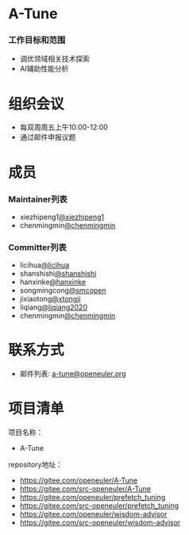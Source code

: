 
# A-Tune

### 工作目标和范围

- 调优领域相关技术探索
- AI辅助性能分析



# 组织会议

- 每双周周五上午10:00-12:00
- 通过邮件申报议题


# 成员


### Maintainer列表

- xiezhipeng1[@xiezhipeng1](https://gitee.com/xiezhipeng1)
- chenmingmin[@chenmingmin](https://gitee.com/chenmingmin)


### Committer列表

- licihua[@licihua](https://gitee.com/licihua)
- shanshishi[@shanshishi](https://gitee.com/shanshishi)
- hanxinke[@hanxinke](https://gitee.com/hanxinke)
- songmingcong[@smcopen](https://gitee.com/smcopen)
- jixiaotong[@xtongji](https://gitee.com/xtongji)
- liqiang[@liqiang2020](https://gitee.com/liqiang2020)
- chenmingmin[@chenmingmin](https://gitee.com/chenmingmin)


# 联系方式

- 邮件列表: a-tune@openeuler.org



# 项目清单


项目名称：

- A-Tune

repository地址：

- https://gitee.com/openeuler/A-Tune
- https://gitee.com/src-openeuler/A-Tune
- https://gitee.com/openeuler/prefetch_tuning
- https://gitee.com/src-openeuler/prefetch_tuning
- https://gitee.com/openeuler/wisdom-advisor
- https://gitee.com/src-openeuler/wisdom-advisor

